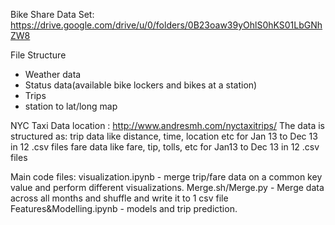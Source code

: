 Bike Share Data Set: 
https://drive.google.com/drive/u/0/folders/0B23oaw39yOhlS0hKS01LbGNhZW8

File Structure
 - Weather data
 - Status data(available bike lockers and bikes at a station)
 - Trips
 - station to lat/long map



NYC Taxi Data location : http://www.andresmh.com/nyctaxitrips/
The  data is structured as:
	trip data like distance, time, location etc for Jan 13 to Dec 13 in 12 .csv files
	fare data like fare, tip, tolls, etc for Jan13 to Dec 13 in 12 .csv files
 
 Main code files:
 	visualization.ipynb - merge trip/fare data on a common key value and perform different visualizations.
 	Merge.sh/Merge.py - Merge data across all months and shuffle and write it to 1 csv file
 	Features&Modelling.ipynb - models and trip prediction.




